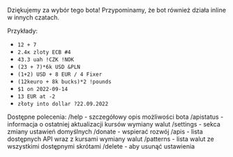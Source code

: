 Dziękujemy za wybór tego bota! 
Przypominamy, że bot również działa inline w innych czatach.

Przykłady:
- `12 + 7`
- `2.4к zloty ECB #4`
- `43.3 uah !CZK !NOK`
- `(23 + 7)*6k USD &PLN`
- `(1+2) USD + 8 EUR / 4 Fixer`
- `(12keuro + 8k bucks)*2 !pounds`
- `$1 on 2022-09-14`
- `13 EUR at -2`
- `złoty into dollar ?22.09.2022`

Dostępne polecenia: 
/help - szczegółowy opis możliwości bota
/apistatus - informacja o ostatniej aktualizacji kursów wymiany walut 
/settings - sekca zmiany ustawień domyślnych 
/donate - wspierać rozwój
/apis - lista dostępnych API wraz z kursami wymiany walut 
/patterns - lista walut ze wszystkimi dostępnymi skrótami
/delete - aby usunąć ustawienia
